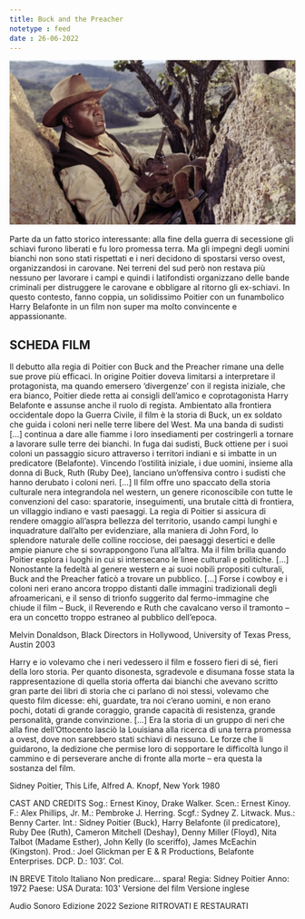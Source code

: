 ```yaml
---
title: Buck and the Preacher
notetype : feed
date : 26-06-2022
---
```


![Buck and the Preacher](/assets/foto/2022/bologna_buck.png)

Parte da un fatto storico interessante: alla fine della guerra di secessione gli schiavi furono liberati e fu loro promessa terra. Ma gli impegni degli uomini bianchi non sono stati rispettati e i neri decidono di spostarsi verso ovest, organizzandosi in carovane.
Nei terreni del sud però non restava più nessuno per lavorare i campi e quindi i latifondisti organizzano delle bande criminali per distruggere le carovane e obbligare al ritorno gli ex-schiavi.
In questo contesto, fanno coppia, un solidissimo Poitier con un funambolico Harry Belafonte in un film non super ma molto convincente e appassionante.


## SCHEDA FILM
Il debutto alla regia di Poitier con Buck and the Preacher rimane una delle sue prove più efficaci. In origine Poitier doveva limitarsi a interpretare il protagonista, ma quando emersero ‘divergenze’ con il regista iniziale, che era bianco, Poitier diede retta ai consigli dell’amico e coprotagonista Harry Belafonte e assunse anche il ruolo di regista. Ambientato alla frontiera occidentale dopo la Guerra Civile, il film è la storia di Buck, un ex soldato che guida i coloni neri nelle terre libere del West. Ma una banda di sudisti […] continua a dare alle fiamme i loro insediamenti per costringerli a tornare a lavorare sulle terre dei bianchi. In fuga dai sudisti, Buck ottiene per i suoi coloni un passaggio sicuro attraverso i territori indiani e si imbatte in un predicatore (Belafonte). Vincendo l’ostilità iniziale, i due uomini, insieme alla donna di Buck, Ruth (Ruby Dee), lanciano un’offensiva contro i sudisti che hanno derubato i coloni neri. […] Il film offre uno spaccato della storia culturale nera integrandola nel western, un genere riconoscibile con tutte le convenzioni del caso: sparatorie, inseguimenti, una brutale città di frontiera, un villaggio indiano e vasti paesaggi. La regia di Poitier si assicura di rendere omaggio all’aspra bellezza del territorio, usando campi lunghi e inquadrature dall’alto per evidenziare, alla maniera di John Ford, lo splendore naturale delle colline rocciose, dei paesaggi desertici e delle ampie pianure che si sovrappongono l’una all’altra. Ma il film brilla quando Poitier esplora i luoghi in cui si intersecano le linee culturali e politiche. […] Nonostante la fedeltà al genere western e ai suoi nobili propositi culturali, Buck and the Preacher faticò a trovare un pubblico. […] Forse i cowboy e i coloni neri erano ancora troppo distanti dalle immagini tradizionali degli afroamericani, e il senso di trionfo suggerito dal fermo-immagine che chiude il film – Buck, il Reverendo e Ruth che cavalcano verso il tramonto – era un concetto troppo estraneo al pubblico dell’epoca.

Melvin Donaldson, Black Directors in Hollywood, University of Texas Press, Austin 2003

 

Harry e io volevamo che i neri vedessero il film e fossero fieri di sé, fieri della loro storia. Per quanto disonesta, sgradevole e disumana fosse stata la rappresentazione di quella storia offerta dai bianchi che avevano scritto gran parte dei libri di storia che ci parlano di noi stessi, volevamo che questo film dicesse: ehi, guardate, tra noi c’erano uomini, e non erano pochi, dotati di grande coraggio, grande capacità di resistenza, grande personalità, grande convinzione. […] Era la storia di un gruppo di neri che alla fine dell’Ottocento lasciò la Louisiana alla ricerca di una terra promessa a ovest, dove non sarebbero stati schiavi di nessuno. Le forze che li guidarono, la dedizione che permise loro di sopportare le difficoltà lungo il cammino e di perseverare anche di fronte alla morte – era questa la sostanza del film.

Sidney Poitier, This Life, Alfred A. Knopf, New York 1980

CAST AND CREDITS
Sog.: Ernest Kinoy, Drake Walker. Scen.: Ernest Kinoy. F.: Alex Phillips, Jr. M.: Pembroke J. Herring. Scgf.: Sydney Z. Litwack. Mus.: Benny Carter. Int.: Sidney Poitier (Buck), Harry Belafonte (il predicatore), Ruby Dee (Ruth), Cameron Mitchell (Deshay), Denny Miller (Floyd), Nita Talbot (Madame Esther), John Kelly (lo sceriffo), James McEachin (Kingston). Prod.: Joel Glickman per E & R Productions, Belafonte Enterprises. DCP. D.: 103’. Col.

IN BREVE
Titolo Italiano
Non predicare… spara!
Regia: Sidney Poitier
Anno: 1972
Paese: USA
Durata: 103'
Versione del film
Versione inglese

Audio
Sonoro
Edizione
2022
Sezione
RITROVATI E RESTAURATI
